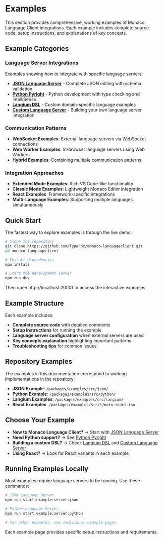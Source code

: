 # Examples

This section provides comprehensive, working examples of Monaco Language Client integrations. Each example includes complete source code, setup instructions, and explanations of key concepts.

## Example Categories

### Language Server Integrations
Examples showing how to integrate with specific language servers:

- **[JSON Language Server](json-language-server.md)** - Complete JSON editing with schema validation
- **[Python Pyright](python-pyright.md)** - Python development with type checking and IntelliSense  
- **[Langium DSL](langium-dsl.md)** - Custom domain-specific language examples
- **[Custom Language Server](custom-language-server.md)** - Building your own language server integration

### Communication Patterns
- **WebSocket Examples**: External language servers via WebSocket connections
- **Web Worker Examples**: In-browser language servers using Web Workers
- **Hybrid Examples**: Combining multiple communication patterns

### Integration Approaches  
- **Extended Mode Examples**: Rich VS Code-like functionality
- **Classic Mode Examples**: Lightweight Monaco Editor integration
- **React Examples**: Framework-specific integrations
- **Multi-Language Examples**: Supporting multiple languages simultaneously

## Quick Start

The fastest way to explore examples is through the live demo:

```bash
# Clone the repository
git clone https://github.com/TypeFox/monaco-languageclient.git
cd monaco-languageclient

# Install dependencies
npm install

# Start the development server
npm run dev
```

Then open http://localhost:20001 to access the interactive examples.

## Example Structure

Each example includes:
- **Complete source code** with detailed comments
- **Setup instructions** for running the example
- **Language server configuration** when external servers are used
- **Key concepts explanation** highlighting important patterns
- **Troubleshooting tips** for common issues

## Repository Examples

The examples in this documentation correspond to working implementations in the repository:

- **JSON Example**: `/packages/examples/src/json/`
- **Python Example**: `/packages/examples/src/python/`
- **Langium Examples**: `/packages/examples/src/langium/`
- **React Examples**: `/packages/examples/src/*/main-react.tsx`

## Choose Your Example

- **New to Monaco Language Client?** → Start with [JSON Language Server](json-language-server.md)
- **Need Python support?** → See [Python Pyright](python-pyright.md)
- **Building a custom DSL?** → Check [Langium DSL](langium-dsl.md) and [Custom Language Server](custom-language-server.md)
- **Using React?** → Look for React variants in each example

## Running Examples Locally

Most examples require language servers to be running. Use these commands:

```bash
# JSON Language Server
npm run start:example:server:json

# Python Language Server  
npm run start:example:server:python

# For other examples, see individual example pages
```

Each example page provides specific setup instructions and requirements.
